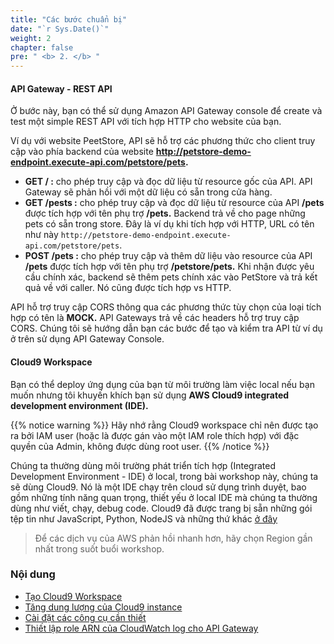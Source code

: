 ```yaml
---
title: "Các bước chuẩn bị"
date: "`r Sys.Date()`"
weight: 2
chapter: false
pre: " <b> 2. </b> "
---
```


#### API Gateway - REST API

Ở bước này, bạn có thể sử dụng Amazon API Gateway console để create và test một simple REST API với tích hợp HTTP cho website của bạn.

Ví dụ với website PeetStore, API sẽ hỗ trợ các phương thức cho client truy cập vào phía backend của website **http://petstore-demo-endpoint.execute-api.com/petstore/pets.**

- **GET / :** cho phép truy cập và đọc dữ liệu từ resource gốc của API. API Gateway sẽ phản hồi với một dữ liệu có sẵn trong cửa hàng.
- **GET /pests :** cho phép truy cập và đọc dữ liệu từ resource của API **/pets** được tích hợp với tên phụ trợ **/pets.** Backend trả về cho page những pets có sẵn trong store. Đây là ví dụ khi tích hợp với HTTP, URL có tên như này `http://petstore-demo-endpoint.execute-api.com/petstore/pets`.
- **POST /pets :** cho phép truy cập và thêm dữ liệu vào resource của API **/pets** được tích hợp với tên phụ trợ **/petstore/pets.** Khi nhận được yêu cầu chính xác, backend sẽ thêm pets chính xác vào PetStore và trả kết quả về với caller. Nó cũng được tích hợp vs HTTP.

API hỗ trợ truy cập CORS thông qua các phương thức tùy chọn của loại tích hợp có tên là **MOCK.** API Gateways trả về các headers hỗ trợ truy cập CORS. Chúng tôi sẽ hướng dẫn bạn các bước để tạo và kiểm tra API từ ví dụ ở trên sử dụng API Gateway Console.

#### **Cloud9 Workspace**

Bạn có thể deploy ứng dụng của bạn từ môi trường làm việc local nếu bạn muốn nhưng tôi khuyến khích bạn sử dụng **AWS Cloud9 integrated development environment (IDE).**

{{% notice warning %}}
Hãy nhớ rằng Cloud9 workspace chỉ nên được tạo ra bởi IAM user (hoặc là được gán vào một IAM role thích hợp) với đặc quyền của Admin, không được dùng root user.
{{% /notice %}}

Chúng ta thường dùng môi trường phát triển tích hợp (Integrated Development Environment - IDE) ở local, trong bài workshop này, chúng ta sẽ dùng Cloud9. Nó là một IDE chạy trên cloud sử dụng trình duyệt, bao gồm những tính năng quan trọng, thiết yếu ở local IDE mà chúng ta thường dùng như viết, chạy, debug code. Cloud9 đã được trang bị sẵn những gói tệp tin như JavaScript, Python, NodeJS và những thứ khác [ở đây](https://aws.amazon.com/cloud9/)

> Để các dịch vụ của AWS phản hồi nhanh hơn, hãy chọn Region gần nhất trong suốt buổi workshop.

### Nội dung

- [Tạo Cloud9 Workspace](2.1-createcloud9workspace/)
- [Tăng dung lượng của Cloud9 instance](2.2-repodisk/)
- [Cài đặt các công cụ cần thiết](2.3-installtool/)
- [Thiết lập role ARN của CloudWatch log cho API Gateway](2.4-cloudwatch/)

